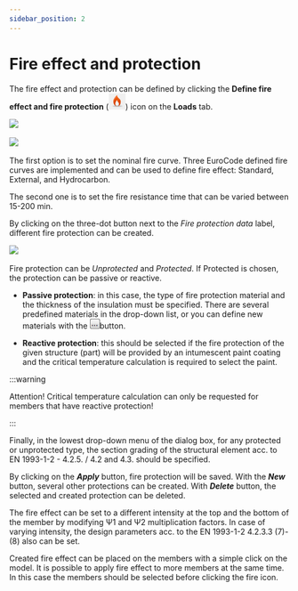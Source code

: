 ```yaml
---
sidebar_position: 2
---
```

# Fire effect and protection

The fire effect and protection can be defined by clicking the **Define fire effect and fire protection** (![](./img/wp-content-uploads-2021-04-12-2-fire.png)) icon on the **Loads** tab.

<!-- /wp:paragraph -->

<!-- wp:image {"align":"center","id":8584,"sizeSlug":"large","linkDestination":"media"} -->

[![](https://Consteelsoftware.com/wp-content/uploads/2021/04/12-2-fire-effect-and-protection.png)](./img/wp-content-uploads-2021-04-12-2-fire-effect-and-protection.png)

<!-- /wp:image -->

<!-- wp:image {"align":"center","id":8590,"width":267,"height":328,"sizeSlug":"large","linkDestination":"media"} -->

[![](https://Consteelsoftware.com/wp-content/uploads/2021/04/12-2-define-fire-effect.png)](./img/wp-content-uploads-2021-04-12-2-define-fire-effect.png)

<!-- /wp:image -->

<!-- wp:paragraph {"align":"justify"} -->

The first option is to set the nominal fire curve. Three EuroCode defined fire curves are implemented and can be used to define fire effect: Standard, External, and Hydrocarbon.

<!-- /wp:paragraph -->

<!-- wp:paragraph -->

The second one is to set the fire resistance time that can be varied between 15-200 min.

<!-- /wp:paragraph -->

<!-- wp:paragraph {"align":"justify"} -->

By clicking on the three-dot button next to the _Fire protection data_ label, different fire protection can be created.

<!-- /wp:paragraph -->

<!-- wp:image {"align":"right","id":8596,"width":456,"height":228,"sizeSlug":"large","linkDestination":"media"} -->

[![](https://Consteelsoftware.com/wp-content/uploads/2021/04/12-2-passive-protection.png)](./img/wp-content-uploads-2021-04-12-2-passive-protection.png)

<!-- /wp:image -->

<!-- wp:paragraph {"align":"justify"} -->

Fire protection can be _Unprotected_ and _Protected_. If Protected is chosen, the protection can be passive or reactive.

<!-- /wp:paragraph -->

<!-- wp:list -->

- **Passive protection**: in this case, the type of fire protection material and the thickness of the insulation must be specified. There are several predefined materials in the drop-down list, or you can define new materials with the ![](./img/wp-content-uploads-2021-04-3dots-button.png)button.

<!-- /wp:list -->

<!-- wp:list -->

- **Reactive protection**: this should be selected if the fire protection of the given structure (part) will be provided by an intumescent paint coating and the critical temperature calculation is required to select the paint.

<!-- /wp:list -->



<!-- wp:paragraph -->
:::warning

Attention! Critical temperature calculation can only be requested for members that have reactive protection!

:::

<!-- wp:spacer {"height":16} -->

<!-- /wp:spacer -->

<!-- wp:paragraph {"align":"justify"} -->

Finally, in the lowest drop-down menu of the dialog box, for any protected or unprotected type, the section grading of the structural element acc. to EN 1993-1-2 - 4.2.5. / 4.2 and 4.3. should be specified.

<!-- /wp:paragraph -->

<!-- wp:paragraph {"align":"justify"} -->

By clicking on the **_Apply_** button, fire protection will be saved. With the **_New_** button, several other protections can be created. With _**Delete**_ button, the selected and created protection can be deleted.

<!-- /wp:paragraph -->

<!-- wp:paragraph {"align":"justify"} -->

The fire effect can be set to a different intensity at the top and the bottom of the member by modifying Ψ1 and Ψ2 multiplication factors. In case of varying intensity, the design parameters acc. to the EN 1993-1-2 4.2.3.3 (7)-(8) also can be set.

<!-- /wp:paragraph -->

<!-- wp:paragraph {"align":"justify"} -->

Created fire effect can be placed on the members with a simple click on the model. It is possible to apply fire effect to more members at the same time. In this case the members should be selected before clicking the fire icon.

<!-- /wp:paragraph -->
